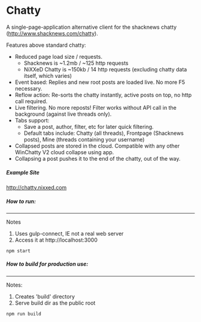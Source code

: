 Chatty
====
A single-page-application alternative client for the shacknews chatty (http://www.shacknews.com/chatty).

Features above standard chatty:
* Reduced page load size / requests.
  * Shacknews is ~1.2mb / ~125 http requests
  * NiXXeD Chatty is ~150kb / 14 http requests (excluding chatty data itself, which varies)
* Event based: Replies and new root posts are loaded live. No more F5 necessary.
* Reflow action: Re-sorts the chatty instantly, active posts on top, no http call required.
* Live filtering. No more reposts! Filter works without API call in the background (against live threads only).
* Tabs support: 
  * Save a post, author, filter, etc for later quick filtering.
  * Default tabs include: Chatty (all threads), Frontpage (Shacknews posts), Mine (threads containing your username)
* Collapsed posts are stored in the cloud. Compatible with any other WinChatty V2 cloud collapse using app.
* Collapsing a post pushes it to the end of the chatty, out of the way.

##### Example Site
http://chatty.nixxed.com

##### How to run:
---------
Notes
  1. Uses gulp-connect, IE not a real web server
  2. Access it at http://localhost:3000
~~~~
npm start
~~~~

##### How to build for production use:
---------
Notes:
  1. Creates 'build' directory
  2. Serve build dir as the public root
~~~~
npm run build
~~~~
